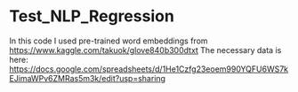 # Test_NLP_Regression
In this code I used pre-trained word embeddings from https://www.kaggle.com/takuok/glove840b300dtxt
The necessary data is here: https://docs.google.com/spreadsheets/d/1He1Czfg23eoem990YQFU6WS7kEJimaWPv6ZMRas5m3k/edit?usp=sharing
